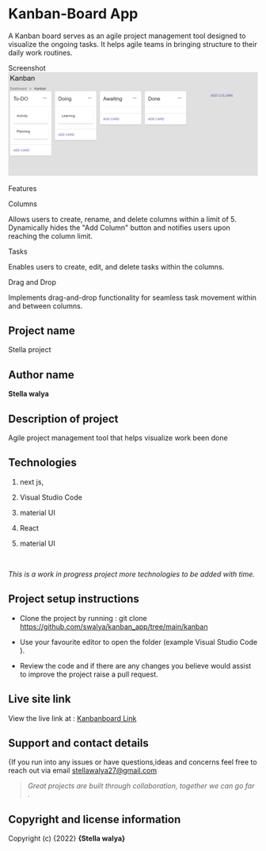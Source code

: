 # Kanban-Board App
A Kanban board serves as an agile project management tool designed to visualize the ongoing tasks. It helps agile teams in bringing structure to their daily work routines.

Screenshot
![Alt text](image.png)

Features

Columns

Allows users to create, rename, and delete columns within a limit of 5. Dynamically hides the "Add Column" button and notifies users upon reaching the column limit.

Tasks

Enables users to create, edit, and delete tasks within the columns.

Drag and Drop

Implements drag-and-drop functionality for seamless task movement within and between columns.

## Project name

Stella project



## Author name

**Stella walya**




## Description of project

<p> Agile project management tool that helps visualize work been done</p>




## Technologies

1. next js,

1.  Visual Studio Code

1.  material UI

1. React 

1. material UI






<br>



*<p>This is a work in progress project more technologies to be added with time.</p>*



## Project setup instructions

* Clone the project by running : git clone https://github.com/swalya/kanban_app/tree/main/kanban

* Use your favourite editor to open the folder (example Visual Studio Code ).

* Review the code and if there are any changes you believe would assist to improve the project raise a pull request.



## Live site link



View the live link at : [Kanbanboard Link](https://github.com/swalya/kanban_app/tree/main/kanban
 "kanbanboard")



## Support and contact details

{If you run into any issues or have questions,ideas and concerns feel free to reach out via email stellawalya27@gmail.com



> *Great projects are built through collaboration, together we can go far .*




## Copyright and license information



Copyright (c) {2022} **{Stella walya}**




